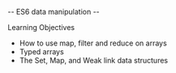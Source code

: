 -- ES6 data manipulation --

Learning Objectives
- How to use map, filter and reduce on arrays
- Typed arrays
- The Set, Map, and Weak link data structures